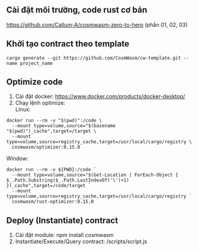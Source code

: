 ## Cài đặt môi trường, code rust cơ bản
  https://github.com/Callum-A/cosmwasm-zero-to-hero (phần 01, 02, 03)
## Khởi tạo contract theo template 
  ``` cargo generate --git https://github.com/CosmWasm/cw-template.git --name project_name ```
## Optimize code 
  1. Cài đặt docker: https://www.docker.com/products/docker-desktop/
  2. Chạy lệnh optimize: <br />
Linux: <br />
```
docker run --rm -v "$(pwd)":/code \ 
  --mount type=volume,source="$(basename "$(pwd)")_cache",target=/target \ 
  --mount type=volume,source=registry_cache,target=/usr/local/cargo/registry \ 
  cosmwasm/optimizer:0.15.0
```

Window: <br />
```
docker run --rm -v ${PWD}:/code ` 
  --mount type=volume,source="$(Get-Location | ForEach-Object { $_.Path.Substring($_.Path.LastIndexOf('\')+1) })_cache",target=/code/target ` 
  --mount type=volume,source=registry_cache,target=/usr/local/cargo/registry `
  cosmwasm/rust-optimizer:0.15.0
``` 
## Deploy (Instantiate) contract
   1. Cài đặt module: npm install cosmwasm 
   2. Instantiate/Execute/Query contract: /scripts/script.js 
